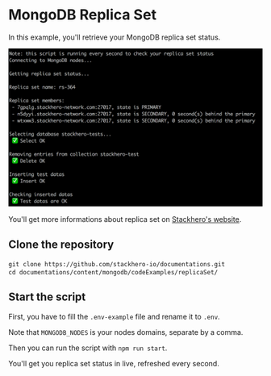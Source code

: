 # MongoDB Replica Set

In this example, you'll retrieve your MongoDB replica set status.

![Screenshot](assets/screenshot.png)

You'll get more informations about replica set on [Stackhero's website](https://www.stackhero.io/).


## Clone the repository

```
git clone https://github.com/stackhero-io/documentations.git
cd documentations/content/mongodb/codeExamples/replicaSet/
```

## Start the script

First, you have to fill the `.env-example` file and rename it to `.env`.

Note that `MONGODB_NODES` is your nodes domains, separate by a comma.


Then you can run the script with `npm run start`.

You'll get you replica set status in live, refreshed every second.